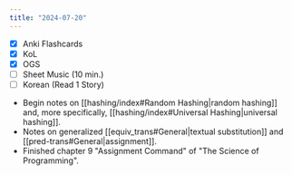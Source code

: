 ```yaml
---
title: "2024-07-20"
---
```


- [x] Anki Flashcards
- [x] KoL
- [x] OGS
- [ ] Sheet Music (10 min.)
- [ ] Korean (Read 1 Story)

* Begin notes on [[hashing/index#Random Hashing|random hashing]] and, more specifically, [[hashing/index#Universal Hashing|universal hashing]].
* Notes on generalized [[equiv_trans#General|textual substitution]] and [[pred-trans#General|assignment]].
* Finished chapter 9 "Assignment Command" of "The Science of Programming".